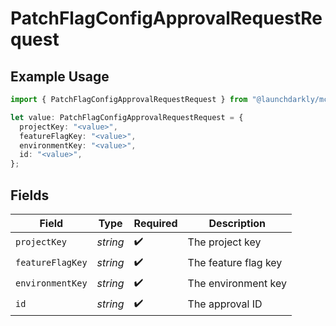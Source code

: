 # PatchFlagConfigApprovalRequestRequest

## Example Usage

```typescript
import { PatchFlagConfigApprovalRequestRequest } from "@launchdarkly/mcp-server/models/operations";

let value: PatchFlagConfigApprovalRequestRequest = {
  projectKey: "<value>",
  featureFlagKey: "<value>",
  environmentKey: "<value>",
  id: "<value>",
};
```

## Fields

| Field                | Type                 | Required             | Description          |
| -------------------- | -------------------- | -------------------- | -------------------- |
| `projectKey`         | *string*             | :heavy_check_mark:   | The project key      |
| `featureFlagKey`     | *string*             | :heavy_check_mark:   | The feature flag key |
| `environmentKey`     | *string*             | :heavy_check_mark:   | The environment key  |
| `id`                 | *string*             | :heavy_check_mark:   | The approval ID      |
